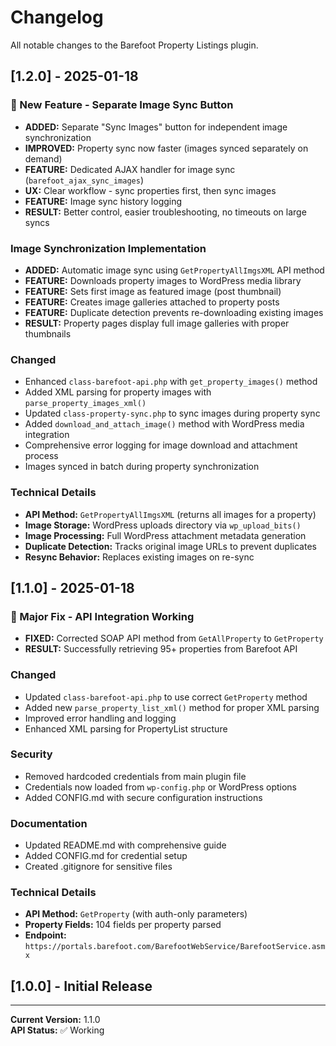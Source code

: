 # Changelog

All notable changes to the Barefoot Property Listings plugin.

## [1.2.0] - 2025-01-18

### 🎉 New Feature - Separate Image Sync Button
- **ADDED:** Separate "Sync Images" button for independent image synchronization
- **IMPROVED:** Property sync now faster (images synced separately on demand)
- **FEATURE:** Dedicated AJAX handler for image sync (`barefoot_ajax_sync_images`)
- **UX:** Clear workflow - sync properties first, then sync images
- **FEATURE:** Image sync history logging
- **RESULT:** Better control, easier troubleshooting, no timeouts on large syncs

### Image Synchronization Implementation
- **ADDED:** Automatic image sync using `GetPropertyAllImgsXML` API method
- **FEATURE:** Downloads property images to WordPress media library
- **FEATURE:** Sets first image as featured image (post thumbnail)
- **FEATURE:** Creates image galleries attached to property posts
- **FEATURE:** Duplicate detection prevents re-downloading existing images
- **RESULT:** Property pages display full image galleries with proper thumbnails

### Changed
- Enhanced `class-barefoot-api.php` with `get_property_images()` method
- Added XML parsing for property images with `parse_property_images_xml()`
- Updated `class-property-sync.php` to sync images during property sync
- Added `download_and_attach_image()` method with WordPress media integration
- Comprehensive error logging for image download and attachment process
- Images synced in batch during property synchronization

### Technical Details
- **API Method:** `GetPropertyAllImgsXML` (returns all images for a property)
- **Image Storage:** WordPress uploads directory via `wp_upload_bits()`
- **Image Processing:** Full WordPress attachment metadata generation
- **Duplicate Detection:** Tracks original image URLs to prevent duplicates
- **Resync Behavior:** Replaces existing images on re-sync

## [1.1.0] - 2025-01-18

### 🎉 Major Fix - API Integration Working
- **FIXED:** Corrected SOAP API method from `GetAllProperty` to `GetProperty`
- **RESULT:** Successfully retrieving 95+ properties from Barefoot API

### Changed
- Updated `class-barefoot-api.php` to use correct `GetProperty` method
- Added new `parse_property_list_xml()` method for proper XML parsing
- Improved error handling and logging
- Enhanced XML parsing for PropertyList structure

### Security
- Removed hardcoded credentials from main plugin file
- Credentials now loaded from `wp-config.php` or WordPress options
- Added CONFIG.md with secure configuration instructions

### Documentation
- Updated README.md with comprehensive guide
- Added CONFIG.md for credential setup
- Created .gitignore for sensitive files

### Technical Details
- **API Method:** `GetProperty` (with auth-only parameters)
- **Property Fields:** 104 fields per property parsed
- **Endpoint:** `https://portals.barefoot.com/BarefootWebService/BarefootService.asmx`

## [1.0.0] - Initial Release

---

**Current Version:** 1.1.0  
**API Status:** ✅ Working
